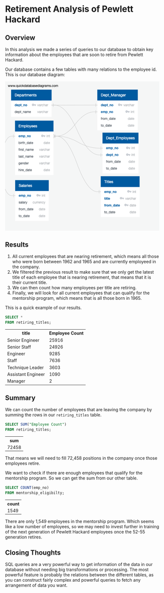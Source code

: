 # Retirement Analysis of Pewlett Hackard


## Overview

In this analysis we made a series of queries to our database to obtain key information about the employees that are soon to retire from Pewlett Hackard.

Our database contains a few tables with many relations to the employee id. This is our database diagram:

![img](./EmployeeDB.png)


## Results

1.  All current employees that are nearing retirement, which means all those who were born between 1962 and 1965 and are currently employeed in the company.
2.  We filtered the previous result to make sure that we only get the latest title of each employee that is nearing retirement, that means that it is their current title.
3.  We can then count how many employees per title are retiring.
4.  Finally, we will look for all current employees that can qualify for the mentorship program, which means that is all those born in 1965.

This is a quick example of our results.

```sql
SELECT *
FROM retiring_titles;
```

<table><tr><th>title</th><th>Employee Count</th></tr><tr><td>Senior Engineer</td><td>25916</td></tr><tr><td>Senior Staff</td><td>24926</td></tr><tr><td>Engineer</td><td>9285</td></tr><tr><td>Staff</td><td>7636</td></tr><tr><td>Technique Leader</td><td>3603</td></tr><tr><td>Assistant Engineer</td><td>1090</td></tr><tr><td>Manager</td><td>2</td></tr></table>


## Summary

We can count the number of employees that are leaving the company by summing the rows in our `retiring_titles` table.

```sql
SELECT SUM("Employee Count")
FROM retiring_titles;
```

<table><tr><th>sum</th></tr><tr><td>72458</td></tr></table>

That means we will need to fill 72,458 positions in the company once those employees retire.

We want to check if there are enough employees that qualify for the mentorship program. So we can get the sum from our other table.

```sql
SELECT COUNT(emp_no)
FROM mentorship_eligibilty;
```

<table><tr><th>count</th></tr><tr><td>1549</td></tr></table>

There are only 1,549 employees in the mentorship program. Which seems like a low number of employees, so we may need to invest further in training of the next generation of Pewlett Hackard employees once the 52-55 generation retires.


## Closing Thoughts

SQL queries are a very powerful way to get information of the data in our database without needing big transformations or processing. The most powerful feature is probably the relations between the different tables, as you can construct fairly complex and powerful queries to fetch any arrangement of data you want.
